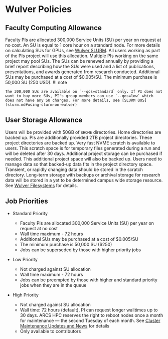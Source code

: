 # Wulver Policies

## Faculty Computing Allowance

Faculty PIs are allocated 300,000 Service Units (SU) per year on request at no cost. An SU is equal to 1 core hour on a standard node. For more details on calculating SUs for GPUs, see [Wulver SLURM](slurm.md). All users working as part of the PIs project will use this allocation. Multiple PIs working on the same project may pool SUs. The SUs can be renewed annually by providing a brief report describing how the SUs were used and a list of publications, presentations, and awards generated from research conducted. Additional SUs may be purchased at a cost of $0.005/SU. The minimum purchase is 50,000 SU (250 USD). 
!!! note

    The 300,000 SUs are available on `--qos=standard` only. If PI does not want to buy more SUs, PI's group members can use `--qos=low` which does not have any SU charges. For more details, see [SLURM QOS](slurm.md#using-slurm-on-wulver) 

## User Storage Allowance

Users will be provided with 50GB of `$HOME` directories. Home directories are backed up. PIs are additionally provided 2TB project directories. These project directories are backed up. Very fast NVME scratch is available to users. This scratch space is for temporary files generated during a run and will be deleted after 30 days. Additional project storage can be purchased if needed. This additional project space will also be backed up. Users need to manage data so that backed-up data fits in the project directory space. Transient, or rapidly changing data should be stored in the scratch directory. Long-term storage with backups or archival storage for research data will be stored in a yet to be determined campus wide storage resource. See [Wulver Filesystems](Wulver_filesystems.md) for details.

## Job Priorities

* Standard Priority
    * Faculty PIs are allocated 300,000 Service Units (SU) per year on request at no cost
    * Wall time maximum - 72 hours
    * Additional SUs may be purchased at a cost of $0.005/SU
    * The minimum purchase is 50,000 SU ($250)
    * Jobs can be superseded by those with higher priority jobs

* Low Priority
    * Not charged against SU allocation
    * Wall time maximum - 72 hours
    * Jobs can be preempted by those with higher and standard priority jobs when they are in the queue

* High Priority
    * Not charged against SU allocation
    * Wall time: 72 hours (default), PI can request longer walltimes up to 30 days. ARCS HPC reserves the right to reboot nodes once a month for maintenance — the second Tuesday of each month. See [Cluster Maintenance Updates and News](../news/index.md) for details
    * Only available to contributors